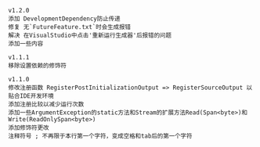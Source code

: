 ﻿```
v1.2.0
添加 DevelopmentDependency防止传递
修复 无`FutureFeature.txt`时会生成报错
解决 在VisualStudio中点击'重新运行生成器'后报错的问题
添加一些内容

v1.1.1
移除设置依赖的修饰符

v1.1.0
修改注册函数 RegisterPostInitializationOutput => RegisterSourceOutput 以贴合IDE开发环境
添加注册比较以减少运行次数
添加一些ArgumentException的static方法和Stream的扩展方法Read(Span<byte>)和Write(ReadOnlySpan<byte>)
添加修饰符更改
注释符号 ; 不再限于本行第一个字符，变成空格和tab后的第一个字符
```